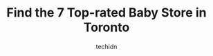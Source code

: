 ---
layout: ampstory
image: https://i0.wp.com/www.auto.or.id/wp-content/uploads/2023/06/balafant-boutik-0-toronto-1686322022.jpeg?resize=640,853
author: techidn
featured: false
description: Toronto, Ontario, Canada is a haven for Baby Store enthusiasts, boasting an impressive array of 7 top-notch establishments. Whether youre a seasoned connoisseur or simply curious to explore
title: Find the 7 Top-rated Baby Store in Toronto
cover:
   title: Find the 7 Top-rated Baby Store in Toronto
   subtitle: AUTO.OR.ID
   background: https://www.auto.or.id/wp-content/uploads/2023/06/balafant-boutik-0-toronto-1686322022.jpeg

pages: 
 - layout: thirds
   top: <h1>#1 Macklems Baby Carriages & Toys</h1>
   bottom: "<p>ervice was great, the saleswoman who served us was knowledgeable and enthusiastic. Most  importantly, she was really patient. She gave us heaps of time when we asked to p</p>"
   background: https://www.auto.or.id/wp-content/uploads/2023/06/balafant-boutik-1-toronto-1686322023.jpeg
   backgroundblur: true
 - layout: thirds
   top: <h1>#2 Kol Kid</h1>
   bottom: "<p>674 Queen St W, Toronto, ON M6J 1E5, Canada</p>"
   background: https://www.auto.or.id/wp-content/uploads/2023/06/balafant-boutik-2-toronto-1686322024.jpeg
   cta:
      link: https://www.auto.or.id/find-the-7-top-rated-baby-store-in-toronto/
      text: Find the 7 Top-rated Baby Store in Toronto
 - layout: thirds
   top: <h1>#3 BB Buggy</h1>
   bottom: "<p>1200 Castlefield Ave, Toronto, ON M6B 1G1, Canada</p>"
   background: https://images.unsplash.com/photo-1596157783372-71ada8d5836b?ixlib=rb-4.0.3&ixid=MnwxMjA3fDB8MHxwaG90by1wYWdlfHx8fGVufDB8fHx8&auto=format&fit=crop&w=640&h=853&q=80
   cta:
      link: https://www.auto.or.id/find-the-7-top-rated-baby-store-in-toronto/
      text: Find the 7 Top-rated Baby Store in Toronto
 - layout: thirds
   top: <h1>#4 Early Bird & Worm</h1>
   bottom: "<p>149 Roncesvalles Ave, Toronto, ON M6R 2L2, Canada</p>"
   background: https://images.unsplash.com/photo-1629661414961-62b0d03007ab?ixlib=rb-4.0.3&ixid=MnwxMjA3fDB8MHxwaG90by1wYWdlfHx8fGVufDB8fHx8&auto=format&fit=crop&w=640&h=853&q=80
   cta:
      link: https://www.auto.or.id/find-the-7-top-rated-baby-store-in-toronto/
      text: Find the 7 Top-rated Baby Store in Toronto
 - layout: thirds
   top: <h1>#5 Jill and the Beanstalk</h1>
   bottom: "<p>814 College St, Toronto, ON M6G 1C8, Canada</p>"
   background: https://images.unsplash.com/photo-1608506876688-ab805ee6c2c6?ixlib=rb-4.0.3&ixid=MnwxMjA3fDB8MHxwaG90by1wYWdlfHx8fGVufDB8fHx8&auto=format&fit=crop&w=640&h=853&q=80
   cta:
      link: https://www.auto.or.id/find-the-7-top-rated-baby-store-in-toronto/
      text: Find the 7 Top-rated Baby Store in Toronto
 - layout: thirds
   top: <h1>#6 Little Peeps</h1>
   bottom: "<p>742 Queen St E, Toronto, ON M4M 1H2, Canada</p>"
   background: https://images.unsplash.com/photo-1618156903850-a0277427c567?ixlib=rb-4.0.3&ixid=MnwxMjA3fDB8MHxwaG90by1wYWdlfHx8fGVufDB8fHx8&auto=format&fit=crop&w=640&h=853&q=80
   cta:
      link: https://www.auto.or.id/find-the-7-top-rated-baby-store-in-toronto/
      text: Find the 7 Top-rated Baby Store in Toronto
 - layout: thirds
   top: <h1>#7 Hey Kiddo</h1>
   bottom: "<p>295 Roncesvalles Ave, Toronto, ON M6R 2M3, Canada</p>"
   background: https://images.unsplash.com/photo-1627108258868-c2834cb1f250?ixlib=rb-4.0.3&ixid=MnwxMjA3fDB8MHxwaG90by1wYWdlfHx8fGVufDB8fHx8&auto=format&fit=crop&w=640&h=853&q=80
   cta:
      link: https://www.auto.or.id/find-the-7-top-rated-baby-store-in-toronto/
      text: Find the 7 Top-rated Baby Store in Toronto
 - layout: thirds
   middle: Continue reading...
   background: https://images.unsplash.com/photo-1501432062811-61cbb25811dc?ixlib=rb-4.0.3&ixid=MnwxMjA3fDB8MHxwaG90by1wYWdlfHx8fGVufDB8fHx8&auto=format&fit=crop&w=640&h=853&q=80
   cta:
      link: https://www.auto.or.id/find-the-7-top-rated-baby-store-in-toronto/
      text: Find the 7 Top-rated Baby Store in Toronto

---